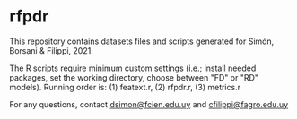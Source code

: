 # rfpdr

This repository contains datasets files and scripts generated for Simón, Borsani & Filippi, 2021.

The R scripts require minimum custom settings (i.e.; install needed packages, set the working directory, choose between "FD" or "RD" models). 
Running order is: (1) featext.r, (2) rfpdr.r, (3) metrics.r

For any questions, contact dsimon@fcien.edu.uy and cfilippi@fagro.edu.uy 

